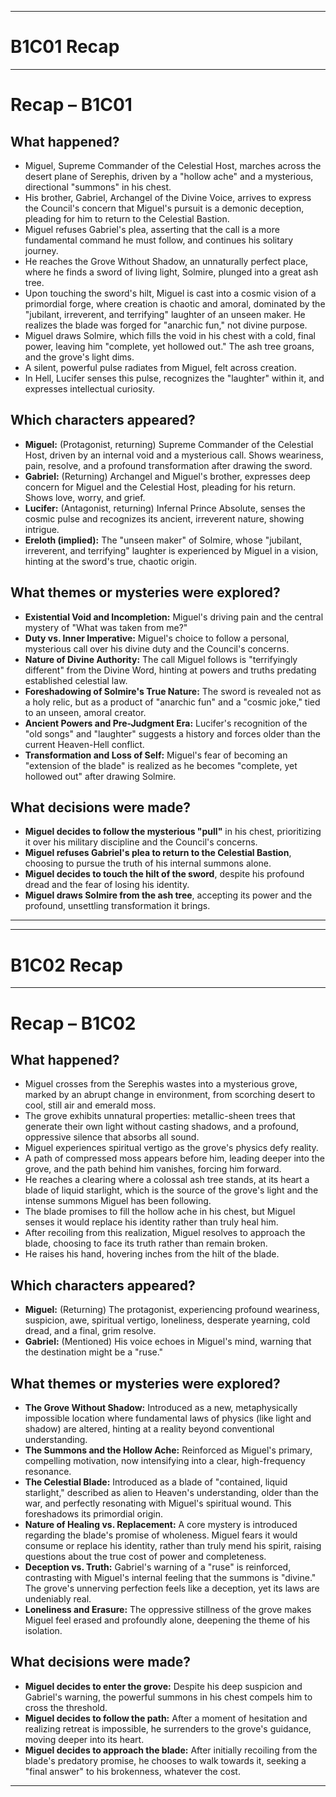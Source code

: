 

---

# B1C01 Recap
---

# Recap – B1C01

## What happened?
*   Miguel, Supreme Commander of the Celestial Host, marches across the desert plane of Serephis, driven by a "hollow ache" and a mysterious, directional "summons" in his chest.
*   His brother, Gabriel, Archangel of the Divine Voice, arrives to express the Council's concern that Miguel's pursuit is a demonic deception, pleading for him to return to the Celestial Bastion.
*   Miguel refuses Gabriel's plea, asserting that the call is a more fundamental command he must follow, and continues his solitary journey.
*   He reaches the Grove Without Shadow, an unnaturally perfect place, where he finds a sword of living light, Solmire, plunged into a great ash tree.
*   Upon touching the sword's hilt, Miguel is cast into a cosmic vision of a primordial forge, where creation is chaotic and amoral, dominated by the "jubilant, irreverent, and terrifying" laughter of an unseen maker. He realizes the blade was forged for "anarchic fun," not divine purpose.
*   Miguel draws Solmire, which fills the void in his chest with a cold, final power, leaving him "complete, yet hollowed out." The ash tree groans, and the grove's light dims.
*   A silent, powerful pulse radiates from Miguel, felt across creation.
*   In Hell, Lucifer senses this pulse, recognizes the "laughter" within it, and expresses intellectual curiosity.

## Which characters appeared?
*   **Miguel:** (Protagonist, returning) Supreme Commander of the Celestial Host, driven by an internal void and a mysterious call. Shows weariness, pain, resolve, and a profound transformation after drawing the sword.
*   **Gabriel:** (Returning) Archangel and Miguel's brother, expresses deep concern for Miguel and the Celestial Host, pleading for his return. Shows love, worry, and grief.
*   **Lucifer:** (Antagonist, returning) Infernal Prince Absolute, senses the cosmic pulse and recognizes its ancient, irreverent nature, showing intrigue.
*   **Ereloth (implied):** The "unseen maker" of Solmire, whose "jubilant, irreverent, and terrifying" laughter is experienced by Miguel in a vision, hinting at the sword's true, chaotic origin.

## What themes or mysteries were explored?
*   **Existential Void and Incompletion:** Miguel's driving pain and the central mystery of "What was taken from me?"
*   **Duty vs. Inner Imperative:** Miguel's choice to follow a personal, mysterious call over his divine duty and the Council's concerns.
*   **Nature of Divine Authority:** The call Miguel follows is "terrifyingly different" from the Divine Word, hinting at powers and truths predating established celestial law.
*   **Foreshadowing of Solmire's True Nature:** The sword is revealed not as a holy relic, but as a product of "anarchic fun" and a "cosmic joke," tied to an unseen, amoral creator.
*   **Ancient Powers and Pre-Judgment Era:** Lucifer's recognition of the "old songs" and "laughter" suggests a history and forces older than the current Heaven-Hell conflict.
*   **Transformation and Loss of Self:** Miguel's fear of becoming an "extension of the blade" is realized as he becomes "complete, yet hollowed out" after drawing Solmire.

## What decisions were made?
*   **Miguel decides to follow the mysterious "pull"** in his chest, prioritizing it over his military discipline and the Council's concerns.
*   **Miguel refuses Gabriel's plea to return to the Celestial Bastion**, choosing to pursue the truth of his internal summons alone.
*   **Miguel decides to touch the hilt of the sword**, despite his profound dread and the fear of losing his identity.
*   **Miguel draws Solmire from the ash tree**, accepting its power and the profound, unsettling transformation it brings.

---


---

# B1C02 Recap
---

# Recap – B1C02

## What happened?
*   Miguel crosses from the Serephis wastes into a mysterious grove, marked by an abrupt change in environment, from scorching desert to cool, still air and emerald moss.
*   The grove exhibits unnatural properties: metallic-sheen trees that generate their own light without casting shadows, and a profound, oppressive silence that absorbs all sound.
*   Miguel experiences spiritual vertigo as the grove's physics defy reality.
*   A path of compressed moss appears before him, leading deeper into the grove, and the path behind him vanishes, forcing him forward.
*   He reaches a clearing where a colossal ash tree stands, at its heart a blade of liquid starlight, which is the source of the grove's light and the intense summons Miguel has been following.
*   The blade promises to fill the hollow ache in his chest, but Miguel senses it would replace his identity rather than truly heal him.
*   After recoiling from this realization, Miguel resolves to approach the blade, choosing to face its truth rather than remain broken.
*   He raises his hand, hovering inches from the hilt of the blade.

## Which characters appeared?
*   **Miguel:** (Returning) The protagonist, experiencing profound weariness, suspicion, awe, spiritual vertigo, loneliness, desperate yearning, cold dread, and a final, grim resolve.
*   **Gabriel:** (Mentioned) His voice echoes in Miguel's mind, warning that the destination might be a "ruse."

## What themes or mysteries were explored?
*   **The Grove Without Shadow:** Introduced as a new, metaphysically impossible location where fundamental laws of physics (like light and shadow) are altered, hinting at a reality beyond conventional understanding.
*   **The Summons and the Hollow Ache:** Reinforced as Miguel's primary, compelling motivation, now intensifying into a clear, high-frequency resonance.
*   **The Celestial Blade:** Introduced as a blade of "contained, liquid starlight," described as alien to Heaven's understanding, older than the war, and perfectly resonating with Miguel's spiritual wound. This foreshadows its primordial origin.
*   **Nature of Healing vs. Replacement:** A core mystery is introduced regarding the blade's promise of wholeness. Miguel fears it would consume or replace his identity, rather than truly mend his spirit, raising questions about the true cost of power and completeness.
*   **Deception vs. Truth:** Gabriel's warning of a "ruse" is reinforced, contrasting with Miguel's internal feeling that the summons is "divine." The grove's unnerving perfection feels like a deception, yet its laws are undeniably real.
*   **Loneliness and Erasure:** The oppressive stillness of the grove makes Miguel feel erased and profoundly alone, deepening the theme of his isolation.

## What decisions were made?
*   **Miguel decides to enter the grove:** Despite his deep suspicion and Gabriel's warning, the powerful summons in his chest compels him to cross the threshold.
*   **Miguel decides to follow the path:** After a moment of hesitation and realizing retreat is impossible, he surrenders to the grove's guidance, moving deeper into its heart.
*   **Miguel decides to approach the blade:** After initially recoiling from the blade's predatory promise, he chooses to walk towards it, seeking a "final answer" to his brokenness, whatever the cost.

---
